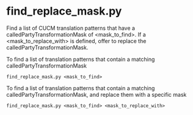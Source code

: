 # find_replace_mask.py

Find a list of CUCM translation patterns that have a calledPartyTransformationMask of <mask_to_find>. If a <mask_to_replace_with> is defined, offer to replace the calledPartyTransformationMask.

To find a list of translation patterns that contain a matching calledPartyTransformationMask
```
find_replace_mask.py <mask_to_find>
```

To find a list of translation patterns that contain a matching calledPartyTransformationMask, and replace them with a specific mask
```
find_replace_mask.py <mask_to_find> <mask_to_replace_with>
```
